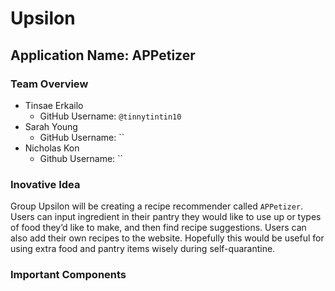 # Upsilon

## Application Name: **APPetizer**

### Team Overview 

- Tinsae Erkailo 
	- GitHub Username: `@tinnytintin10`
- Sarah Young
	- GitHub Username: ``
- Nicholas Kon 
	- Github Username: ``

### Inovative Idea 
Group Upsilon will be creating a recipe recommender called `APPetizer`. Users can input ingredient in their pantry they would like to use up or types of food they’d like to make, and then find recipe suggestions. Users can also add their own recipes to the website. Hopefully this would be useful for using extra food and pantry items wisely during self-quarantine. 

### Important Components

